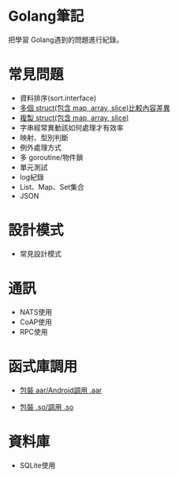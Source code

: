 # Golang筆記
把學習 Golang遇到的問題進行紀錄。

# 常見問題
 - 資料排序(sort.interface)
 - [多個 struct(包含 map, array, slice)比較內容差異](https://github.com/lya79/Learning_Golang/tree/master/CompareData)
 - [複製 struct(包含 map, array, slice)](https://github.com/lya79/Learning_Golang/tree/master/CopyData)
 - 字串經常異動該如何處理才有效率
 - 映射、型別判斷
 - 例外處理方式
 - 多 goroutine/物件鎖
 - 單元測試
 - log紀錄
 - List、Map、Set集合
 - JSON

# 設計模式
 - 常見設計模式

# 通訊
 - NATS使用
 - CoAP使用
 - RPC使用

# 函式庫調用
- [包裝 aar/Android調用 .aar](https://github.com/lya79/Learning_Golang/tree/master/TestNdkBuildStatic)

- [包裝 .so/調用 .so](https://github.com/lya79/Learning_Golang/tree/master/TestNdkBuildStatic)

# 資料庫
 - SQLite使用
